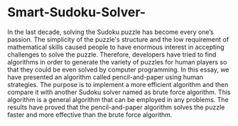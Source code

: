 # Smart-Sudoku-Solver-
In the last decade, solving the Sudoku puzzle has become every one’s passion. The simplicity of the puzzle's structure and the low requirement of mathematical skills caused people to have enormous interest in accepting challenges to solve the puzzle. Therefore, developers have tried to find algorithms in order to generate the variety of puzzles for human players so that they could be even solved by computer programming. In this essay, we have presented an algorithm called pencil-and-paper using human strategies. The purpose is to implement a more efficient algorithm and then compare it with another Sudoku solver named as brute force algorithm. This algorithm is a general algorithm that can be employed in any problems. The results have proved that the pencil-and-paper algorithm solves the puzzle faster and more effective than the brute force algorithm.
